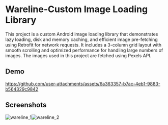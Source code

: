 
# Wareline-Custom Image Loading Library

This project is a custom Android image loading library that demonstrates lazy loading, disk and memory caching, and efficient image pre-fetching using Retrofit for network requests. It includes a 3-column grid layout with smooth scrolling and optimized performance for handling large numbers of images. The images used in this project are fetched using Pexels API.

## Demo

https://github.com/user-attachments/assets/6a363357-b7ac-4eb1-9883-b564329c9842



## Screenshots
![wareline_1](https://github.com/user-attachments/assets/9046af5c-480a-4902-ad7c-04e5ac128c04)![wareline_2](https://github.com/user-attachments/assets/0744c469-f222-43d9-807f-88eed67ea200)

